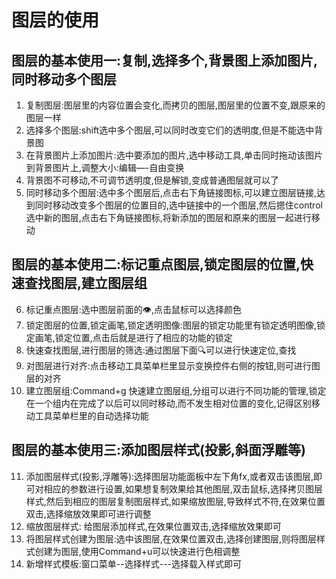 
# 图层的使用

## 图层的基本使用一:复制,选择多个,背景图上添加图片,同时移动多个图层

1. 复制图层:图层里的内容位置会变化,而拷贝的图层,图层里的位置不变,跟原来的图层一样
2. 选择多个图层:shift选中多个图层,可以同时改变它们的透明度,但是不能选中背景图
3. 在背景图片上添加图片:选中要添加的图片,选中移动工具,单击同时拖动该图片到背景图片上,调整大小:编辑—-自由变换
4. 背景图不可移动,不可调节透明度,但是解锁,变成普通图层就可以了
5. 同时移动多个图层:选中多个图层后,点击右下角链接图标,可以建立图层链接,达到同时移动改变多个图层的位置目的,选中链接中的一个图层,然后摁住control选中新的图层,点击右下角链接图标,将新添加的图层和原来的图层一起进行移动

## 图层的基本使用二:标记重点图层,锁定图层的位置,快速查找图层,建立图层组

6. 标记重点图层:选中图层前面的👁,点击鼠标可以选择颜色
7. 锁定图层的位置,锁定画笔,锁定透明图像:图层的锁定功能里有锁定透明图像,锁定画笔,锁定位置,点击后就是进行了相应的功能的锁定
8. 快速查找图层,进行图层的筛选:通过图层下面🔍可以进行快速定位,查找
9. 对图层进行对齐:点击移动工具菜单栏里显示变换控件右侧的按钮,则可进行图层的对齐
10. 建立图层组:Command+g 快速建立图层组,分组可以进行不同功能的管理,锁定在一个组内在完成了以后可以同时移动,而不发生相对位置的变化,记得区别移动工具菜单栏里的自动选择功能 

## 图层的基本使用三:添加图层样式(投影,斜面浮雕等)
11. 添加图层样式(投影,浮雕等):选择图层功能面板中左下角fx,或者双击该图层,即可对相应的参数进行设置,如果想复制效果给其他图层,双击鼠标,选择拷贝图层样式,然后到相应的图层复制图层样式,如果缩放图层,导致样式不符,在效果位置双击,选择缩放效果即可进行调整
12. 缩放图层样式: 给图层添加样式,在效果位置双击,选择缩放效果即可
13. 将图层样式创建为图层:选中该图层,在效果位置双击,选择创建图层,则将图层样式创建为图层,使用Command+u可以快速进行色相调整
14. 新增样式模板:窗口菜单--选择样式---选择载入样式即可
